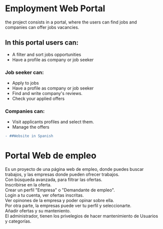 # Employment Web Portal
the project consists in a portal, where the users can find jobs and companies can offer jobs vacancies.

## In this portal  users can:
- A filter and sort jobs opportunities 
- Have a profile as company or job seeker
### Job seeker can:
- Apply  to jobs
- Have a profile as company or job seeker
- Find and write company's reviews.
- Check your applied offers
###  Companies can:
- Visit  applicants profiles and select them.
- Manage the offers 
```diff
- ##Website in Spanish
```

# Portal Web de empleo
Es un proyecto de una página web de empleo, donde puedes buscar trabajos, y las empresas donde pueden ofrecer trabajos.  
Con búsqueda avanzada, para filtrar las ofertas.  
Inscribirse en la oferta.  
Crear un perfil "Empresa" o "Demandante de empleo".  
Login a tu cuenta, ver ofertas inscritas.  
Ver opinones de la empresa y poder opinar sobre ella.  
Por otra parte, la empresas puede ver  tu perfil y seleccionarte.  
Añadir ofertas y su manteniento.  
El administrador, tienen los privelegios de hacer mantenimiento de Usuarios y categorías.
